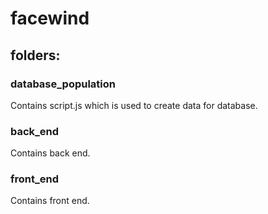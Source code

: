 # facewind
## folders:
### database_population
Contains script.js which is used to create data for database.
### back_end
Contains back end.
### front_end
Contains front end.